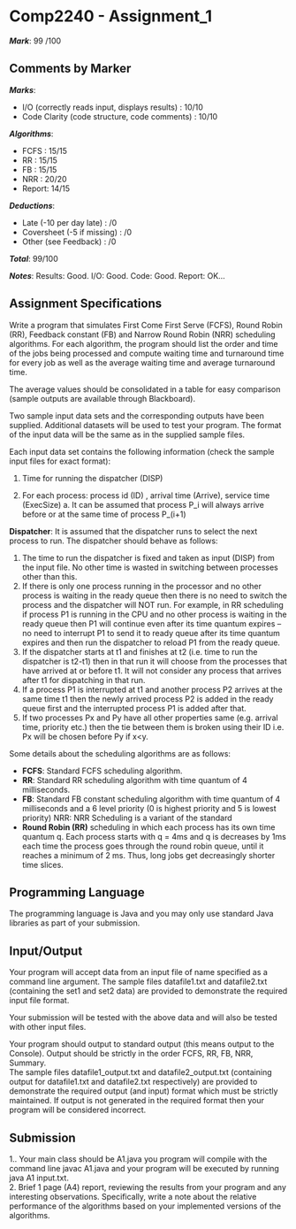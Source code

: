 # Comp2240 - Assignment_1
**_Mark_**: 99 /100

## Comments by Marker
**_Marks_**: 
- I/O (correctly reads input, displays results) : 10/10 
- Code Clarity (code structure, code comments) : 10/10 

**_Algorithms_**: 
- FCFS : 15/15 
- RR : 15/15 
- FB : 15/15 
- NRR : 20/20  
- Report: 14/15  

**_Deductions_**: 
- Late (-10 per day late) : /0 
- Coversheet (-5 if missing) : /0 
- Other (see Feedback) : /0 
 
**_Total_**:        99/100 
 
**_Notes_**: Results: Good. I/O: Good. Code: Good. Report: OK… 
 

## Assignment Specifications
Write a program that simulates First Come First Serve (FCFS), Round Robin (RR), Feedback constant (FB) and Narrow Round Robin (NRR) scheduling algorithms. For each algorithm, the program should list the order and time of the jobs being processed and compute waiting time and turnaround time for every job as well as the average waiting time and average turnaround time.  

The average values should be consolidated in a table for easy comparison (sample outputs are available through Blackboard).  
 
Two sample input data sets and the corresponding outputs have been supplied. Additional datasets will be used to test your program. The format of the input data will be the same as in the supplied sample files. 
 
Each input data set contains the following information (check the sample input files for exact format):  

1. Time for running the dispatcher (DISP) 

2. For each process: process id (ID) , arrival time (Arrive), service time (ExecSize) 
  a. It can be assumed that process P_i will always arrive before or at the same time of process P_(i+1) 
 
**Dispatcher**: It is assumed that the dispatcher runs to select the next process to run. The dispatcher should behave as follows:
1. The time to run the dispatcher is fixed and taken as input (DISP) from the input file. No other time is wasted in switching between processes other than this. 
2. If there is only one process running in the processor and no other process is waiting in the ready queue then there is no need to switch the process and the dispatcher will NOT run.  For example, in RR scheduling if process P1 is running in the CPU and no other process is waiting in the ready queue then P1 will continue even after its time quantum expires – no need to interrupt P1 to send it to ready queue after its time quantum expires and then run the dispatcher to reload P1 from the ready queue.  
3. If the dispatcher starts at t1 and finishes at t2 (i.e. time to run the dispatcher is t2-t1) then in that run it will choose from the processes that have arrived at or before t1. It will not consider any process that arrives after t1 for dispatching in that run. 
4. If a process P1 is interrupted at t1 and another process P2 arrives at the same time t1 then the newly arrived process P2 is added in the ready queue first and the interrupted process P1 is added after that.  
5. If two processes Px and Py have all other properties same (e.g. arrival time, priority etc.) then the tie between them is broken using their ID i.e. Px will be chosen before Py if x<y. 

Some details about the scheduling algorithms are as follows: 
- **FCFS**:  Standard FCFS scheduling algorithm.  
- **RR**:  Standard RR scheduling algorithm with time quantum of 4 milliseconds.  
- **FB**: Standard FB constant scheduling algorithm with time quantum of 4 milliseconds and a 6 level priority (0 is highest priority and 5 is lowest priority) NRR:  NRR Scheduling is a variant of the standard 
- **Round Robin (RR)** scheduling in which each process has its own time quantum q. Each process starts with q = 4ms and q is decreases by 1ms each time the process goes through the round robin queue, until it reaches a minimum of 2 ms. Thus, long jobs get decreasingly shorter time slices. 

## Programming Language
The programming language is Java and you may only use standard Java libraries as part of your submission. 

## Input/Output
Your program will accept data from an input file of name specified as a command line argument. The sample files datafile1.txt and datafile2.txt (containing the set1 and set2 data) are provided to demonstrate the required input file format.  
 
Your submission will be tested with the above data and will also be tested with other input files. 
 
Your program should output to standard output (this means output to the Console). Output should be strictly in the order FCFS, RR, FB, NRR, Summary.  
The sample files datafile1_output.txt and datafile2_output.txt (containing output for datafile1.txt and datafile2.txt respectively) are provided to demonstrate the required output (and input) format which must be strictly maintained. If output is not generated in the required format then your program will be considered incorrect. 

## Submission
1.. Your main class should be A1.java you program will compile with the command line javac A1.java and your program will be executed by running java A1 input.txt.  
2. Brief 1 page (A4) report, reviewing the results from your program and any interesting observations. Specifically, write a note about the relative performance of the algorithms based on your implemented versions of the algorithms. 
